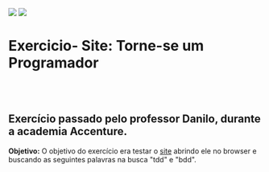 ![](https://img.shields.io/badge/cucumber-v.0.0.1-yellow.svg)
![](https://img.shields.io/badge/selenium-v.3.141.59-green.svg)
# Exercicio- Site: Torne-se um Programador 
<br>
<br>

## Exercício passado pelo professor Danilo, durante a academia Accenture.<br> 
<b>Objetivo:</b> O objetivo do exercício era testar o [site](https://www.torneseumprogramador.com.br/) abrindo ele no browser e buscando as seguintes palavras na busca "tdd" e "bdd".
